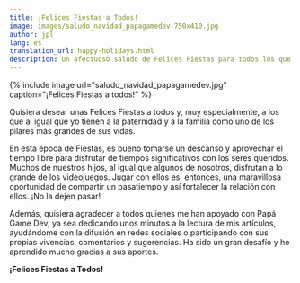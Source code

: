 ```yaml
---
title: ¡Felices Fiestas a Todos!
image: images/saludo_navidad_papagamedev-750x410.jpg
author: jpl
lang: es
translation_url: happy-holidays.html
description: Un afectuoso saludo de Felices Fiestas para todos los que tienen a la paternidad y a la familia como uno de los pilares más grandes de sus vidas.
---
```


{% include image url="saludo_navidad_papagamedev.jpg" caption="¡Felices Fiestas a todos!" %}

Quisiera desear unas Felices Fiestas a todos y, muy especialmente, a los que al igual que yo tienen a la paternidad y a la familia como uno de los pilares más grandes de sus vidas.

En esta época de Fiestas, es bueno tomarse un descanso y aprovechar el tiempo libre para disfrutar de tiempos significativos con los seres queridos. Muchos de nuestros hijos, al igual que algunos de nosotros, disfrutan a lo grande de los videojuegos. Jugar con ellos es, entonces, una maravillosa oportunidad de compartir un pasatiempo y así fortalecer la relación con ellos. ¡No la dejen pasar!

Además, quisiera agradecer a todos quienes me han apoyado con Papá Game Dev, ya sea dedicando unos minutos a la lectura de mis artículos, ayudándome con la difusión en redes sociales o participando con sus propias vivencias, comentarios y sugerencias. Ha sido un gran desafío y he aprendido mucho gracias a sus aportes.

**¡Felices Fiestas a Todos!**
